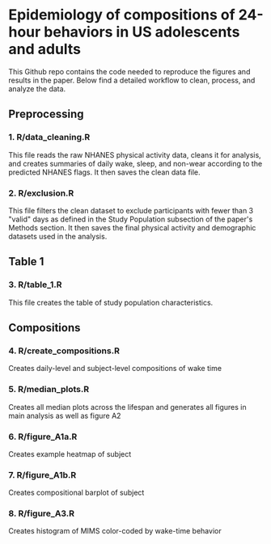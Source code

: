 # Epidemiology of compositions of 24-hour behaviors in US adolescents and adults

This Github repo contains the code needed to reproduce the figures and results in the paper. Below find a detailed workflow to clean, process, and analyze the data.

## Preprocessing

### 1. R/data_cleaning.R

This file reads the raw NHANES physical activity data, cleans it for analysis, and creates summaries of daily wake, sleep, and non-wear according to the predicted NHANES flags. It then saves the clean data file.

### 2. R/exclusion.R

This file filters the clean dataset to exclude participants with fewer than 3 "valid" days as defined in the Study Population subsection of the paper's Methods section. It then saves the final physical activity and demographic datasets used in the analysis.

## Table 1

### 3. R/table_1.R

This file creates the table of study population characteristics.

## Compositions

### 4. R/create_compositions.R

Creates daily-level and subject-level compositions of wake time

### 5. R/median_plots.R

Creates all median plots across the lifespan and generates all figures in main analysis as well as figure A2

### 6. R/figure_A1a.R

Creates example heatmap of subject

### 7. R/figure_A1b.R

Creates compositional barplot of subject

### 8. R/figure_A3.R

Creates histogram of MIMS color-coded by wake-time behavior
